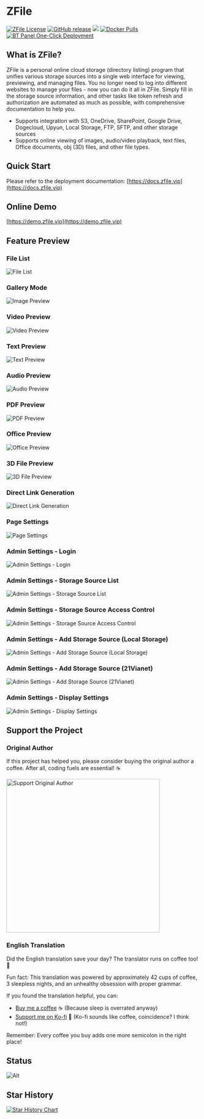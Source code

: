# ZFile

[![ZFile License](https://img.shields.io/badge/license-MIT-blue.svg?longCache=true&style=flat-square)](https://github.com/zfile-dev/zfile/blob/main/LICENSE)
[![GitHub release](https://shields.io/github/v/release/zhaojun1998/zfile?style=flat-square)](https://github.com/zfile-dev/zfile/releases)
<img src="https://api.codacy.com/project/badge/Grade/70b793267f7941d58cbd93f50c9a8e0a"/>
[![Docker Pulls](https://img.shields.io/docker/pulls/zhaojun1998/zfile)](https://hub.docker.com/r/zhaojun1998/zfile)
[![BT Panel One-Click Deployment](https://img.shields.io/badge/BT_Deploy-Install-20a53a)](https://www.bt.cn/u/WYVNdM)

## What is ZFile?

ZFile is a personal online cloud storage (directory listing) program that unifies various storage sources into a single web interface for viewing, previewing, and managing files. You no longer need to log into different websites to manage your files - now you can do it all in ZFile. Simply fill in the storage source information, and other tasks like token refresh and authorization are automated as much as possible, with comprehensive documentation to help you.

- Supports integration with S3, OneDrive, SharePoint, Google Drive, Dogecloud, Upyun, Local Storage, FTP, SFTP, and other storage sources
- Supports online viewing of images, audio/video playback, text files, Office documents, obj (3D) files, and other file types.

## Quick Start

Please refer to the deployment documentation: [https://docs.zfile.vip](https://docs.zfile.vip)

## Online Demo

[https://demo.zfile.vip](https://demo.zfile.vip)

## Feature Preview

### File List
![File List](https://cdn.jun6.net/uPic/2022/08/13/0urMn8.png)
### Gallery Mode
![Image Preview](https://cdn.jun6.net/uPic/2022/08/13/d2J9aE.png)
### Video Preview
![Video Preview](https://cdn.jun6.net/uPic/2022/08/13/tBX00R.png)
### Text Preview
![Text Preview](https://cdn.jun6.net/uPic/2022/08/13/7dDy4G.png)
### Audio Preview
![Audio Preview](https://cdn.jun6.net/uPic/2022/08/13/N5bU1R.png)
### PDF Preview
![PDF Preview](https://cdn.jun6.net/uPic/2022/08/13/H327bV.png)
### Office Preview
![Office Preview](https://cdn.jun6.net/uPic/2022/08/27/RxeiqI.png)
### 3D File Preview
![3D File Preview](https://cdn.jun6.net/uPic/2022/08/29/8iszyh.png)
### Direct Link Generation
![Direct Link Generation](https://cdn.jun6.net/uPic/2022/08/13/zCX3xT.jpg)
### Page Settings
![Page Settings](https://cdn.jun6.net/uPic/2022/08/13/54nYv2.png)
### Admin Settings - Login
![Admin Settings - Login](https://cdn.jun6.net/uPic/2022/08/13/J8P2Zf.png)
### Admin Settings - Storage Source List
![Admin Settings - Storage Source List](https://cdn.jun6.net/uPic/2022/08/13/jymieO.png)
### Admin Settings - Storage Source Access Control
![Admin Settings - Storage Source Access Control](https://cdn.jun6.net/uPic/2022/08/13/JgiwkH.jpg)
### Admin Settings - Add Storage Source (Local Storage)
![Admin Settings - Add Storage Source (Local Storage)](https://cdn.jun6.net/uPic/2022/08/13/add-storage.png)
### Admin Settings - Add Storage Source (21Vianet)
![Admin Settings - Add Storage Source (21Vianet)](https://cdn.jun6.net/uPic/2022/08/13/add-storage2.png)
### Admin Settings - Display Settings
![Admin Settings - Display Settings](https://cdn.jun6.net/uPic/2022/08/13/view-setting.png)

## Support the Project

### Original Author
If this project has helped you, please consider buying the original author a coffee. After all, coding fuels are essential! ☕

<img src="https://cdn.jun6.net/2021/03/27/152704e91f13d.png" width="400" alt="Support Original Author">

### English Translation
Did the English translation save your day? The translator runs on coffee too! 🚀

Fun fact: This translation was powered by approximately 42 cups of coffee, 3 sleepless nights, and an unhealthy obsession with proper grammar. 

If you found the translation helpful, you can:
- [Buy me a coffee](https://buymeacoffee.com/shiey) ☕ (Because sleep is overrated anyway)
- [Support me on Ko-fi](https://ko-fi.com/shiey) 🎯 (Ko-fi sounds like coffee, coincidence? I think not!)

Remember: Every coffee you buy adds one more semicolon in the right place! 

## Status

![Alt](https://repobeats.axiom.co/api/embed/580333f83b91087e713f15497e6433c50e1da090.svg "Repobeats analytics image")

## Star History

[![Star History Chart](https://api.star-history.com/svg?repos=zfile-dev/zfile&type=Date)](https://star-history.com/#zfile-dev/zfile&Date)
